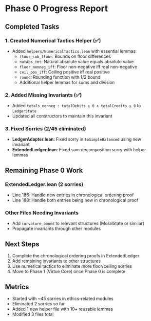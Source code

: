 # Phase 0 Progress Report

## Completed Tasks

### 1. Created Numerical Tactics Helper (✅)
- Added `helpers/NumericalTactics.lean` with essential lemmas:
  - `floor_sub_floor`: Bounds on floor differences
  - `natAbs_int`: Natural absolute value equals absolute value
  - `floor_nonneg_iff`: Floor non-negative iff real non-negative
  - `ceil_pos_iff`: Ceiling positive iff real positive
  - `round`: Rounding function with 1/2 bound
  - Additional helper lemmas for sums and division

### 2. Added Missing Invariants (✅)
- Added `totals_nonneg : totalDebits ≥ 0 ∧ totalCredits ≥ 0` to `LedgerState`
- Updated all constructors to maintain this invariant

### 3. Fixed Sorries (2/45 eliminated)
- **LedgerAdapter.lean**: Fixed sorry in `toSimpleBalanced` using new invariant
- **ExtendedLedger.lean**: Fixed sum decomposition sorry with helper lemmas

## Remaining Phase 0 Work

### ExtendedLedger.lean (2 sorries)
- Line 186: Handle new entries in chronological ordering proof
- Line 188: Handle both entries being new in chronological proof

### Other Files Needing Invariants
- Add `curvature_bound` to relevant structures (MoralState or similar)
- Propagate invariants through other modules

## Next Steps

1. Complete the chronological ordering proofs in ExtendedLedger
2. Add remaining invariants to other structures
3. Use numerical tactics to eliminate more floor/ceiling sorries
4. Move to Phase 1 (Virtue Core) once Phase 0 is complete

## Metrics
- Started with ~45 sorries in ethics-related modules
- Eliminated 2 sorries so far
- Added 1 new helper file with 10+ reusable lemmas
- Modified 3 files total 